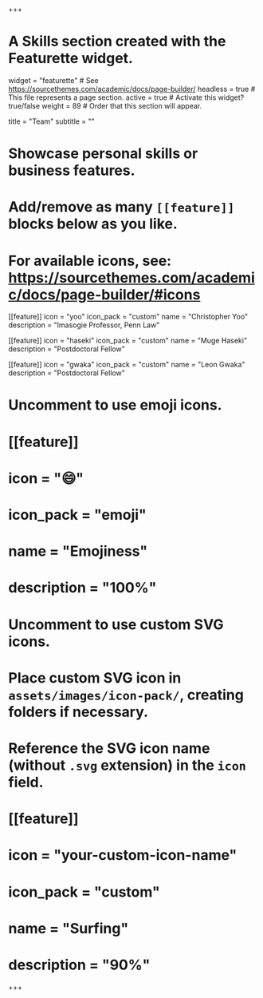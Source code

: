 +++
# A Skills section created with the Featurette widget.
widget = "featurette"  # See https://sourcethemes.com/academic/docs/page-builder/
headless = true  # This file represents a page section.
active = true  # Activate this widget? true/false
weight = 89  # Order that this section will appear.

title = "Team"
subtitle = ""

# Showcase personal skills or business features.
# 
# Add/remove as many `[[feature]]` blocks below as you like.
# 
# For available icons, see: https://sourcethemes.com/academic/docs/page-builder/#icons

[[feature]]
  icon = "yoo"
  icon_pack = "custom"
  name = "Christopher Yoo"
  description = "Imasogie Professor, Penn Law"
  
[[feature]]
  icon = "haseki"
  icon_pack = "custom"
  name = "Muge Haseki"
  description = "Postdoctoral Fellow"  
  
[[feature]]
  icon = "gwaka"
  icon_pack = "custom"
  name = "Leon Gwaka"
  description = "Postdoctoral Fellow"

# Uncomment to use emoji icons.
# [[feature]]
#  icon = ":smile:"
#  icon_pack = "emoji"
#  name = "Emojiness"
#  description = "100%"  

# Uncomment to use custom SVG icons.
# Place custom SVG icon in `assets/images/icon-pack/`, creating folders if necessary.
# Reference the SVG icon name (without `.svg` extension) in the `icon` field.
# [[feature]]
#  icon = "your-custom-icon-name"
#  icon_pack = "custom"
#  name = "Surfing"
#  description = "90%"

+++
